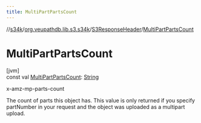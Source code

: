 ```yaml
---
title: MultiPartPartsCount
---
```

//[s34k](../../../index.html)/[org.veupathdb.lib.s3.s34k](../index.html)/[S3ResponseHeader](index.html)/[MultiPartPartsCount](-multi-part-parts-count.html)



# MultiPartPartsCount



[jvm]\
const val [MultiPartPartsCount](-multi-part-parts-count.html): [String](https://kotlinlang.org/api/latest/jvm/stdlib/kotlin/-string/index.html)



x-amz-mp-parts-count



The count of parts this object has. This value is only returned if you specify partNumber in your request and the object was uploaded as a multipart upload.




